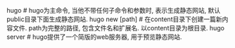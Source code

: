 
hugo  		# hugo为主命令, 当他不带任何子命令和参数时, 表示生成静态网站, 默认public目录下面生成静态网站.
hugo new [path] # 在content目录下创建一篇新内容文件. path为完整的路径, 包含文件名和扩展名. 以content目录为根目录.
hugo server 	# hugo提供了一个简版的web服务器, 用于预览静态网站.

